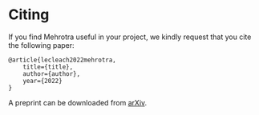 # Citing

If you find Mehrotra useful in your project, we kindly request that you cite the following paper:
```
@article{lecleach2022mehrotra,
	title={title},
	author={author},
	year={2022}
}
```

A preprint can be downloaded from [arXiv](https://arxiv.org/pdf/xxx.xxxx.pdf).
